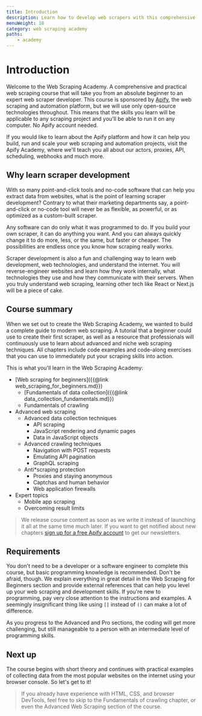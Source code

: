 ```yaml
---
title: Introduction
description: Learn how to develop web scrapers with this comprehensive and practical course. From beginner to expert.
menuWeight: 18
category: web scraping academy
paths:
    - academy
---
```


# [](#introduction) Introduction

Welcome to the Web Scraping Academy. A comprehensive and practical web scraping course that will take you from an absolute beginner to an expert web scraper developer. This course is sponsored by [Apify](https://apify.com), the web scraping and automation platform, but we will use only open-source technologies throughout. This means that the skills you learn will be applicable to any scraping project and you'll be able to run it on any computer. No Apify account needed.

If you would like to learn about the Apify platform and how it can help you build, run and scale your web scraping and automation projects, visit the Apify Academy, where we'll teach you all about our actors, proxies, API, scheduling, webhooks and much more.

## [](#why-learn) Why learn scraper development

With so many point-and-click tools and no-code software that can help you extract data from websites, what is the point of learning scraper development? Contrary to what their marketing departments say, a point-and-click or no-code tool will never be as flexible, as powerful, or as optimized as a custom-built scraper.

Any software can do only what it was programmed to do. If you build your own scraper, it can do anything you want. And you can always quickly change it to do more, less, or the same, but faster or cheaper. The possibilities are endless once you know how scraping really works.

Scraper development is also a fun and challenging way to learn web development, web technologies, and understand the internet. You will reverse-engineer websites and learn how they work internally, what technologies they use and how they communicate with their servers. When you truly understand web scraping, learning other tech like React or Next.js will be a piece of cake.

## [](#summary) Course summary

When we set out to create the Web Scraping Academy, we wanted to build a complete guide to modern web scraping. A tutorial that a beginner could use to create their first scraper, as well as a resource that professionals will continuously use to learn about advanced and niche web scraping techniques. All chapters include code examples and code-along exercises that you can use to immediately put your scraping skills into action.

This is what you'll learn in the Web Scraping Academy:

* [Web scraping for beginners]({{@link web_scraping_for_beginners.md}})
  * [Fundamentals of data collection]({{@link data_collection_fundamentals.md}})
  * Fundamentals of crawling
* Advanced web scraping
  * Advanced data collection techniques
    * API scraping
    * JavaScript rendering and dynamic pages
    * Data in JavaScript objects
  * Advanced crawling techniques
    * Navigation with POST requests
    * Emulating API pagination
    * GraphQL scraping
  * Anti*scraping protection
    * Proxies and staying anonymous
    * Captchas and human behavior
    * Web application firewalls
* Expert topics
  * Mobile app scraping
  * Overcoming result limits

> We release course content as soon as we write it instead of launching it all at the same time much later. If you want to get notified about new chapters [sign up for a free Apify account](https://console.apify.com/sign-up) to get our newsletters.

## [](#requirements) Requirements

You don't need to be a developer or a software engineer to complete this course, but basic programming knowledge is recommended. Don't be afraid, though. We explain everything in great detail in the Web Scraping for Beginners section and provide external references that can help you level up your web scraping and development skills. If you're new to programming, pay very close attention to the instructions and examples. A seemingly insignificant thing like using `[]` instead of `()` can make a lot of difference.

As you progress to the Advanced and Pro sections, the coding will get more challenging, but still manageable to a person with an intermediate level of programming skills.

## [](#next) Next up

The course begins with short theory and continues with practical examples of collecting data from the most popular websites on the internet using your browser console. So let's get to it!

> If you already have experience with HTML, CSS, and browser DevTools, feel free to skip to the Fundamentals of crawling chapter, or even the Advanced Web Scraping section of the course.
